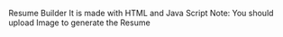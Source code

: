 Resume Builder
It is made with HTML and Java Script
Note: You should upload Image to generate the Resume
